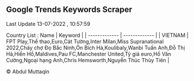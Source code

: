 

## Google Trends Keywords Scraper 
 
Last Update 13-07-2022 , 10:57:59

Country List :
 Name  | Keyword |
| ------------- | ------------- |
| VIETNAM | FPT Play,Thể thao,Euro,Cát Tường,Inter Milan,Miss Supranational 2022,Cháy chợ Đọ Bắc Ninh,Ôn Bích Hà,Koulibaly,Wanbi Tuấn Anh,Đỗ Thị Hà,Hiền Hồ,Maldives,Pau FC,Manchester United,Tỷ giá euro,Hồ Văn Cường,Ngoại hạng Anh,Chris Hemsworth,Nguyễn Thúc Thùy Tiên |



© Abdul Muttaqin 
